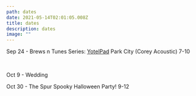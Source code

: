 ```yaml
---
path: dates
date: 2021-05-14T02:01:05.008Z
title: dates
description: dates
image: ""
---
```

Sep 24 -   Brews n Tunes Series: [YotelPad](https://www.yotel.com/en/hotels/yotelpad-park-city)  Park City (Corey Acoustic) 7-10

<br/>

Oct 9 - Wedding

Oct 30 - The Spur Spooky Halloween Party!  9-12